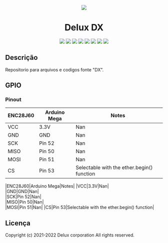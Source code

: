 <p align="center">
    <img src="https://user-images.githubusercontent.com/66965698/158509297-37028fee-e3b8-4e9e-831a-385115857958.png" />
</p>

<h1 align="center">Delux DX</h1>

<p align="center">
<img src="https://img.shields.io/badge/C%2B%2B-00599C?style=for-the-badge&logo=c%2B%2B&logoColor=white"></img>
<img src="https://img.shields.io/badge/Python-14354C?style=for-the-badge&logo=python&logoColor=white"></img>
<img src="https://img.shields.io/badge/HTML5-E34F26?style=for-the-badge&logo=html5&logoColor=white"></img>
<img src="https://img.shields.io/badge/CSS3-1572B6?style=for-the-badge&logo=css3&logoColor=white"></img>
<img src="https://img.shields.io/badge/JavaScript-F7DF1E?style=for-the-badge&logo=javascript&logoColor=black"></img>
<img src="https://img.shields.io/badge/MySQL-00000F?style=for-the-badge&logo=mysql&logoColor=white"></img>
<img src="https://img.shields.io/badge/Git-E34F26?style=for-the-badge&logo=git&logoColor=white"></img>
<img src="https://img.shields.io/badge/GitHub-100000?style=for-the-badge&logo=github&logoColor=white"></img>
  
</p>

<h2>Descrição</h2>

<p>Repositorio para arquivos e codigos fonte "DX".</p>

<h2>GPIO</h2>

<h3>Pinout</h3>

|ENC28J60|Arduino Mega|Notes|
|---|---|---|
|VCC|3.3V|Nan|
|GND|GND|Nan|
|SCK|Pin 52|Nan|	
|MISO|Pin 50|Nan|	
|MOSI|Pin 51|Nan|
|CS|Pin 53|Selectable with the ether.begin() function|

|ENC28J60|Arduino Mega|Notes|
|VCC|3.3V|Nan|	
|GND|GND|Nan|	
|SCK|Pin 52|Nan|	
|MISO|Pin 50|Nan|	
|MOSI|Pin 51|Nan|
|CS|Pin 53|Selectable with the ether.begin() function|

<h2>Licença</h2>
<p>Copyright (c) 2021-2022 Delux corporation All rights reserved.</p>
